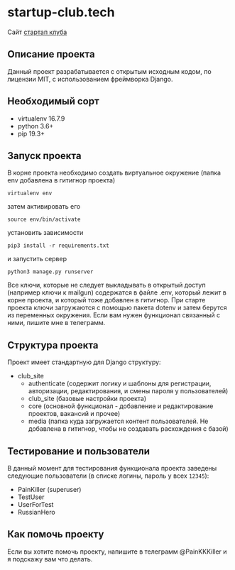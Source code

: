 # startup-club.tech
Сайт [стартап клуба](http://startup-club.tech) 

## Описание проекта
Данный проект разрабатывается с открытым исходным кодом, по лицензии MIT, с использованием фреймворка Django.

## Необходимый сорт

* virtualenv 16.7.9
* python 3.6+
* pip 19.3+

## Запуск проекта

В корне проекта необходимо создать виртуальное окружение (папка env добавлена в гитигнор проекта)

```virtualenv env```

затем активировать его

```source env/bin/activate```

установить зависимости

```pip3 install -r requirements.txt```

и запустить сервер

```python3 manage.py runserver```

Все ключи, которые не следует выкладывать в открытый доступ (например ключи к mailgun) содержатся в файле .env, который лежит в корне проекта, и который тоже
добавлен в гитигнор. При старте проекта ключи загружаются с помощью пакета dotenv и затем берутся из переменных окружения. Если вам нужен функционал связанный с ними, пишите мне в телеграмм.


## Структура проекта

Проект имеет стандартную для Django структуру:

- club_site
    - authenticate (содержит логику и шаблоны для регистрации, авторизации, редактирования, и смены пароля у пользователей)
    - club_site (базовые настройки проекта)
    - core (основной функционал - добавление и редактирование проектов, вакансий и прочее)
    - media (папка куда загружается контент пользователей. Не добавлена в гитигнор, чтобы не создавать расхождения с базой)

## Тестирование и пользователи

В данный момент для тестирования функционала проекта заведены следующие пользователи (в списке логины, пароль у всех `12345`):

- PainKiller (superuser)
- TestUser
- UserForTest
- RussianHero


## Как помочь проекту

Если вы хотите помочь проекту, напишите в телеграмм @PainKKKiller и я подскажу вам что делать.


